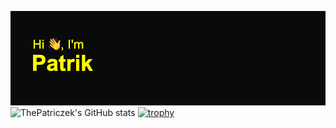[![MasterHead](https://github.com/ThePatriczek/ThePatriczek/blob/main/header.png)](https://github.com/ThePatriczek/ThePatriczek/)
![ThePatriczek's GitHub stats](https://github-readme-stats.vercel.app/api?username=thepatriczek&show_icons=true&theme=radical)
[![trophy](https://github-profile-trophy.vercel.app/?username=thepatriczek&theme=onedark)](https://github.com/ryo-ma/github-profile-trophy)

<!--
**ThePatriczek/ThePatriczek** is a ✨ _special_ ✨ repository because its `README.md` (this file) appears on your GitHub profile.

Here are some ideas to get you started:

- 🔭 I’m currently working on ...
- 🌱 I’m currently learning ...
- 👯 I’m looking to collaborate on ...
- 🤔 I’m looking for help with ...
- 💬 Ask me about ...
- 📫 How to reach me: ...
- 😄 Pronouns: ...
- ⚡ Fun fact: ...
-->
